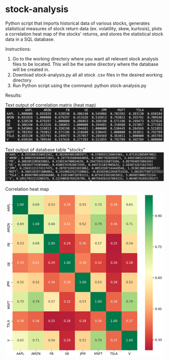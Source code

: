 # stock-analysis
Python script that imports historical data of various stocks, generates statistical measures of stock return data (ex. volatility, skew, kurtosis), plots a correlation heat map of the stocks' returns, and stores the statistical stock data in a SQL database.

Instructions:
1. Go to the working directory where you want all relevant stock analysis files to be located. This will be the same directory where the database will be created in.
2. Download stock-analysis.py all all stock .csv files in the desired working directory
3. Run Python script using the command: python stock-analysis.py

Results:

Text output of correlation matrix (heat map)
![CorrelationMatrix](CorrelationMatrix.png)

Text output of database table "stocks"
![DatabaseResults](DatabaseResults.png)

Correlation heat map
![HeatMap](HeatMap.png)
